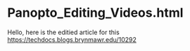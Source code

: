 # Panopto_Editing_Videos.html
Hello, here is the editied article for this 
https://techdocs.blogs.brynmawr.edu/10292
